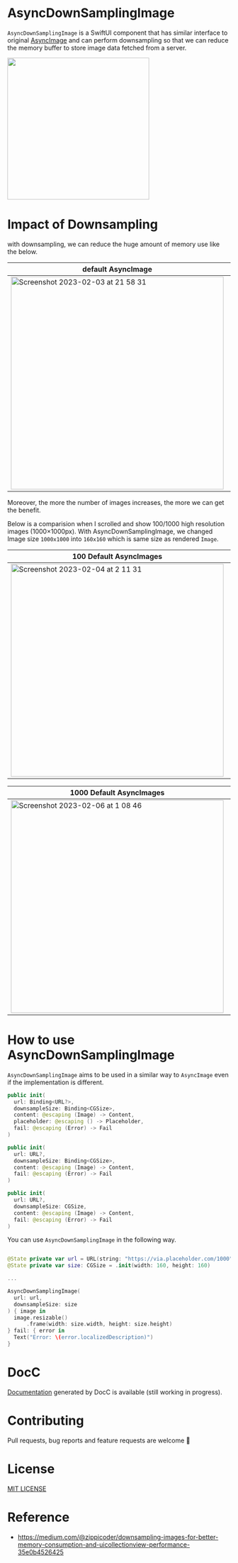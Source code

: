 # AsyncDownSamplingImage

`AsyncDownSamplingImage` is a SwiftUI component that has similar interface to original [AsyncImage](https://developer.apple.com/documentation/swiftui/asyncimage) and can perform downsampling so that we can reduce the memory buffer to store image data fetched from a server.

<img src="https://github.com/fummicc1/AsyncDownSamplingImage/assets/44002126/254ee84d-1e08-4a61-b507-8f78f2e1d6d3" width="320px">

# Impact of Downsampling

with downsampling, we can reduce the huge amount of memory use like the below.

|default AsyncImage| AsyncDownSamplingImage (×2~3 efficient) |
|---|---|
|<img width="480" alt="Screenshot 2023-02-03 at 21 58 31" src="https://user-images.githubusercontent.com/44002126/216665559-7f4efbc5-c649-4f25-b9fa-95f5ca60cf67.png">|<img width="480" alt="Screenshot 2023-02-03 at 21 58 48" src="https://user-images.githubusercontent.com/44002126/216665576-f1b994a7-b7ac-49d3-8e44-bda8f1b64130.png">|


Moreover, the more the number of images increases, the more we can get the benefit.

Below is a comparision when I scrolled and show 100/1000 high resolution images (1000×1000px).
With AsyncDownSamplingImage, we changed Image size `1000x1000` into `160x160` which is same size as rendered `Image`.

|100 Default AsyncImages| 100 AsyncDownSamplingImages (×10~ efficient) |
|---|---|
|<img width="480" alt="Screenshot 2023-02-04 at 2 11 31" src="https://user-images.githubusercontent.com/44002126/216666328-6d4ea99c-45d4-48d0-960d-b162a9155413.png">|<img width="480" alt="Screenshot 2023-02-04 at 2 12 06" src="https://user-images.githubusercontent.com/44002126/216666337-0e079274-5a55-4469-b9ae-4c4dfc5b838d.png">|

|1000 Default AsyncImages| 1000 AsyncDownSamplingImages (×30~ efficient) |
|---|---|
|<img width="480" alt="Screenshot 2023-02-06 at 1 08 46" src="https://user-images.githubusercontent.com/44002126/216831204-06a8dc04-6bd6-44df-8134-290f150abca0.png">|<img width="480" alt="Screenshot 2023-02-06 at 1 07 29" src="https://user-images.githubusercontent.com/44002126/216831199-c5a66b8e-fc1a-4131-a5c5-2f7d57b17a1b.png">|





# How to use AsyncDownSamplingImage

`AsyncDownSamplingImage` aims to be used in a similar way to `AsyncImage` even if the implementation is different.

```swift
public init(
  url: Binding<URL?>,
  downsampleSize: Binding<CGSize>,
  content: @escaping (Image) -> Content,
  placeholder: @escaping () -> Placeholder,
  fail: @escaping (Error) -> Fail
)
```

```swift
public init(
  url: URL?,
  downsampleSize: Binding<CGSize>,
  content: @escaping (Image) -> Content,
  fail: @escaping (Error) -> Fail
)
```

```swift
public init(
  url: URL?,
  downsampleSize: CGSize,
  content: @escaping (Image) -> Content,
  fail: @escaping (Error) -> Fail
)
```

You can use `AsyncDownSamplingImage` in the following way.

```swift

@State private var url = URL(string: "https://via.placeholder.com/1000")
@State private var size: CGSize = .init(width: 160, height: 160)

...

AsyncDownSamplingImage(
  url: url,
  downsampleSize: size
) { image in
  image.resizable()
      .frame(width: size.width, height: size.height)
} fail: { error in
  Text("Error: \(error.localizedDescription)")
}
```

# DocC

[Documentation](https://fummicc1.github.io/AsyncDownSamplingImage/documentation/asyncdownsamplingimage/) generated by DocC is available (still working in progress).



# Contributing

Pull requests, bug reports and feature requests are welcome 🚀

# License

[MIT LICENSE](https://github.com/fummicc1/AsyncDownSamplingImage/blob/main/LICENSE)

# Reference

- https://medium.com/@zippicoder/downsampling-images-for-better-memory-consumption-and-uicollectionview-performance-35e0b4526425
